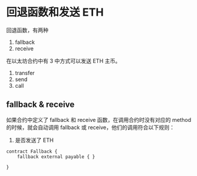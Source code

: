 # 回退函数和发送 ETH

回退函数，有两种

1. fallback
2. receive

在以太坊合约中有 3 中方式可以发送 ETH 主币。

1. transfer
2. send
3. call

## fallback & receive

如果合约中定义了 fallback 和 receive 函数，在调用合约时没有对应的 method 的时候，就会自动调用 fallback 或 receive，他们的调用符合以下规则：

1. 是否发送了 ETH

```solidity
contract Fallback {
    fallback external payable { }
    
}
```

